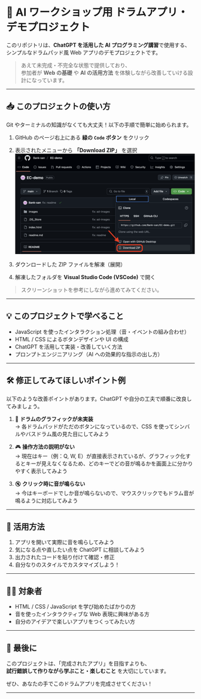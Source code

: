 # 🥁 AI ワークショップ用 ドラムアプリ・デモプロジェクト

このリポジトリは、**ChatGPT を活用した AI プログラミング講習**で使用する、シンプルなドラムパッド風 Web アプリのデモプロジェクトです。

> あえて未完成・不完全な状態で提供しており、  
> 参加者が **Web の基礎** や **AI の活用方法** を体験しながら改善していける設計になっています。

---

## 📥 このプロジェクトの使い方

Git やターミナルの知識がなくても大丈夫！以下の手順で簡単に始められます。

1. GitHub のページ右上にある **緑の `Code` ボタン** をクリック
2. 表示されたメニューから **「Download ZIP」** を選択  
   ![Download ZIP の選択](/readme.png)

3. ダウンロードした ZIP ファイルを解凍（展開）
4. 解凍したフォルダを **Visual Studio Code (VSCode)** で開く

> スクリーンショットを参考にしながら進めてみてください。

---

## 💡 このプロジェクトで学べること

- JavaScript を使ったインタラクション処理（音・イベントの組み合わせ）
- HTML / CSS によるボタンデザインや UI の構成
- ChatGPT を活用して実装・改善していく方法
- プロンプトエンジニアリング（AI への効果的な指示の出し方）

---

## 🛠️ 修正してみてほしいポイント例

以下のような改善ポイントがあります。ChatGPT や自分の工夫で順番に改良してみましょう。

1. 🥁 **ドラムのグラフィックが未実装**  
   → 各ドラムパッドがただのボタンになっているので、CSS を使ってシンバルやバスドラム風の見た目にしてみよう

2. 🎮 **操作方法の説明がない**  
   → 現在はキー（例：Q, W, E）が直接表示されているが、グラフィック化するとキーが見えなくなるため、どのキーでどの音が鳴るかを画面上に分かりやすく表示してみよう

3. 🔇 **クリック時に音が鳴らない**  
   → 今はキーボードでしか音が鳴らないので、マウスクリックでもドラム音が鳴るように対応してみよう

---

## 🧪 活用方法

1. アプリを開いて実際に音を鳴らしてみよう
2. 気になる点や直したい点を ChatGPT に相談してみよう
3. 出力されたコードを貼り付けて確認・修正
4. 自分なりのスタイルでカスタマイズしよう！

---

## 🧑‍🎓 対象者

- HTML / CSS / JavaScript を学び始めたばかりの方
- 音を使ったインタラクティブな Web 表現に興味がある方
- 自分のアイデアで楽しいアプリをつくってみたい方

---

## 🚀 最後に

このプロジェクトは、「完成されたアプリ」を目指すよりも、  
**試行錯誤して作りながら学ぶこと・楽しむこと** を大切にしています。

ぜひ、あなたの手でこのドラムアプリを完成させてください！

---
